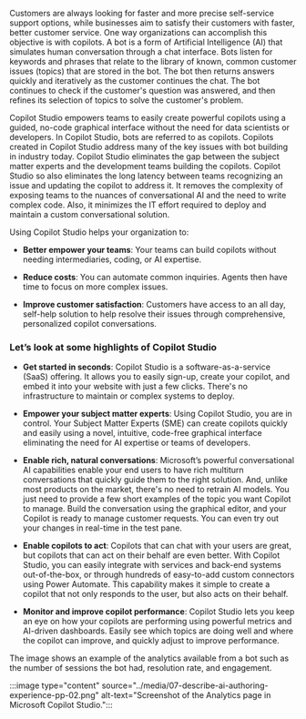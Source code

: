 Customers are always looking for faster and more precise self-service support options, while businesses aim to satisfy their customers with faster, better customer service. One way organizations can accomplish this objective is with copilots. A bot is a form of Artificial Intelligence (AI) that simulates human conversation through a chat interface. Bots listen for keywords and phrases that relate to the library of known, common customer issues (topics) that are stored in the bot. The bot then returns answers quickly and iteratively as the customer continues the chat. The bot continues to check if the customer's question was answered, and then refines its selection of topics to solve the customer's problem.

Copilot Studio empowers teams to easily create powerful copilots using a guided, no-code graphical interface without the need for data scientists or developers. In Copilot Studio, bots are referred to as copilots. Copilots created in Copilot Studio address many of the key issues with bot building in industry today. Copilot Studio eliminates the gap between the subject matter experts and the development teams building the copilots. Copilot Studio so also eliminates the long latency between teams recognizing an issue and updating the copilot to address it. It removes the complexity of exposing teams to the nuances of conversational AI and the need to write complex code. Also, it minimizes the IT effort required to deploy and maintain a custom conversational solution.

Using Copilot Studio helps your organization to:

- **Better empower your teams**: Your teams can build copilots without needing intermediaries, coding, or AI expertise.

- **Reduce costs**: You can automate common inquiries. Agents then have time to focus on more complex issues.

- **Improve customer satisfaction**: Customers have access to an all day, self-help solution to help resolve their issues through comprehensive, personalized copilot conversations.

### Let’s look at some highlights of Copilot Studio

- **Get started in seconds**: Copilot Studio is a software-as-a-service (SaaS) offering. It allows you to easily sign-up, create your copilot, and embed it into your website with just a few clicks. There's no infrastructure to maintain or complex systems to deploy.

- **Empower your subject matter experts**: Using Copilot Studio, you are in control. Your Subject Matter Experts (SME) can create copilots quickly and easily using a novel, intuitive, code-free graphical interface eliminating the need for AI expertise or teams of developers.

- **Enable rich, natural conversations**: Microsoft’s powerful conversational AI capabilities enable your end users to have rich multiturn conversations that quickly guide them to the right solution. And, unlike most products on the market, there's no need to retrain AI models. You just need to provide a few short examples of the topic you want Copilot to manage. Build the conversation using the graphical editor, and your Copilot is ready to manage customer requests. You can even try out your changes in real-time in the test pane.

- **Enable copilots to act**: Copilots that can chat with your users are great, but copilots that can act on their behalf are even better. With Copilot Studio, you can easily integrate with services and back-end systems out-of-the-box, or through hundreds of easy-to-add custom connectors using Power Automate. This capability makes it simple to create a copilot that not only responds to the user, but also acts on their behalf.

- **Monitor and improve copilot performance**: Copilot Studio lets you keep an eye on how your copilots are performing using powerful metrics and AI-driven dashboards. Easily see which topics are doing well and where the copilot can improve, and quickly adjust to improve performance.

The image shows an example of the analytics available from a bot such as the number of sessions the bot had, resolution rate, and engagement.

:::image type="content" source="../media/07-describe-ai-authoring-experience-pp-02.png" alt-text="Screenshot of the Analytics page in Microsoft Copilot Studio.":::